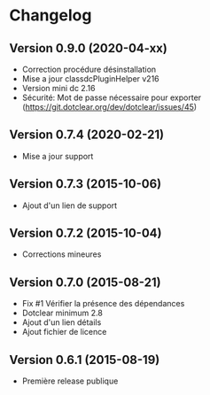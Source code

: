 Changelog
=========

Version 0.9.0 (2020-04-xx)
--------------------------

* Correction procédure désinstallation
* Mise a jour classdcPluginHelper v216
* Version mini dc 2.16
* Sécurité: Mot de passe nécessaire pour exporter (https://git.dotclear.org/dev/dotclear/issues/45)

Version 0.7.4 (2020-02-21)
--------------------------

* Mise a jour support

Version 0.7.3 (2015-10-06)
--------------------------

* Ajout d'un lien de support

Version 0.7.2 (2015-10-04)
--------------------------

* Corrections mineures

Version 0.7.0 (2015-08-21)
--------------------------

* Fix #1 Vérifier la présence des dépendances
* Dotclear minimum 2.8
* Ajout d'un lien détails
* Ajout fichier de licence

Version 0.6.1 (2015-08-19)
--------------------------

* Première release publique
